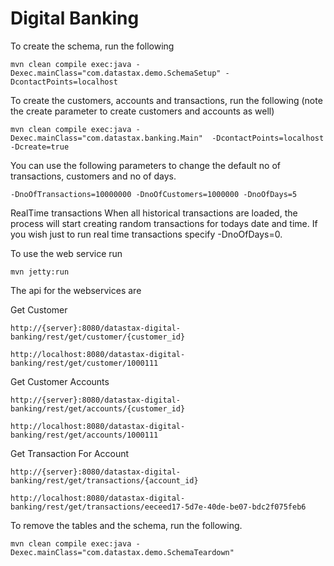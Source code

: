 Digital Banking
========================

To create the schema, run the following

	mvn clean compile exec:java -Dexec.mainClass="com.datastax.demo.SchemaSetup" -DcontactPoints=localhost

To create the customers, accounts and transactions, run the following (note the create parameter to create customers and accounts as well)
	
	mvn clean compile exec:java -Dexec.mainClass="com.datastax.banking.Main"  -DcontactPoints=localhost -Dcreate=true

You can use the following parameters to change the default no of transactions, customers and no of days.
	
	-DnoOfTransactions=10000000 -DnoOfCustomers=1000000 -DnoOfDays=5

RealTime transactions
When all historical transactions are loaded, the process will start creating random transactions for todays date and time. If you wish just to run real time transactions specify -DnoOfDays=0.

To use the web service run 

	mvn jetty:run
	
The api for the webservices are 

Get Customer 

	http://{server}:8080/datastax-digital-banking/rest/get/customer/{customer_id}

	http://localhost:8080/datastax-digital-banking/rest/get/customer/1000111

Get Customer Accounts
	
	http://{server}:8080/datastax-digital-banking/rest/get/accounts/{customer_id}
	
	http://localhost:8080/datastax-digital-banking/rest/get/accounts/1000111
	
Get Transaction For Account 
	
	http://{server}:8080/datastax-digital-banking/rest/get/transactions/{account_id}
	
	http://localhost:8080/datastax-digital-banking/rest/get/transactions/eeceed17-5d7e-40de-be07-bdc2f075feb6
	

To remove the tables and the schema, run the following.

    mvn clean compile exec:java -Dexec.mainClass="com.datastax.demo.SchemaTeardown"
    
     
